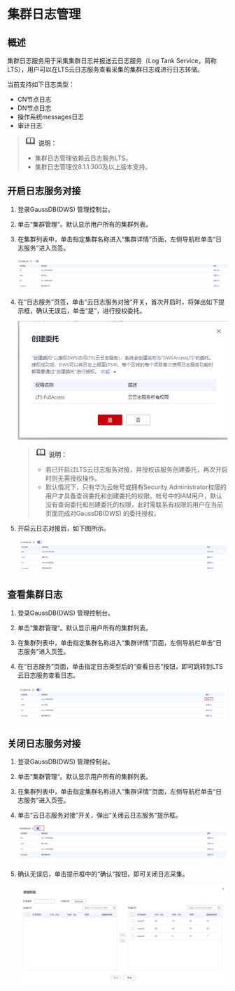 # 集群日志管理<a name="ZH-CN_TOPIC_0000001455916929"></a>

## 概述<a name="section8662141610563"></a>

集群日志服务用于采集集群日志并报送云日志服务（Log Tank Service，简称LTS），用户可以在LTS云日志服务查看采集的集群日志或进行日志转储。

当前支持如下日志类型：

-   CN节点日志
-   DN节点日志
-   操作系统messages日志
-   审计日志

>![](public_sys-resources/icon-note.gif) **说明：** 
>-   集群日志管理依赖云日志服务LTS。
>-   集群日志管理仅8.1.1.300及以上版本支持。

## 开启日志服务对接<a name="section1682815575566"></a>

1.  登录GaussDB\(DWS\) 管理控制台。
2.  单击“集群管理“。默认显示用户所有的集群列表。
3.  在集群列表中，单击指定集群名称进入“集群详情”页面，左侧导航栏单击“日志服务”进入页签。

    ![](figures/37.png)

4.  在“日志服务”页签，单击“云日志服务对接”开关，首次开启时，将弹出如下提示框，确认无误后，单击“是”，进行授权委托。

    ![](figures/zh-cn_image_0000001455556957.png)

    >![](public_sys-resources/icon-note.gif) **说明：** 
    >-   若已开启过LTS云日志服务对接，并授权该服务创建委托，再次开启时则无需授权操作。
    >-   默认情况下，只有华为云帐号或拥有Security Administrator权限的用户才具备查询委托和创建委托的权限。帐号中的IAM用户，默认没有查询委托和创建委托的权限，此时需联系有权限的用户在当前页面完成对GaussDB\(DWS\) 的委托授权。

5.  开启云日志对接后，如下图所示。

    ![](figures/42-25.png)


## 查看集群日志<a name="section1600157575"></a>

1.  登录GaussDB\(DWS\) 管理控制台。
2.  单击“集群管理“。默认显示用户所有的集群列表。
3.  在集群列表中，单击指定集群名称进入“集群详情”页面，左侧导航栏单击“日志服务”进入页签。
4.  在“日志服务”页面，单击指定日志类型后的“查看日志“按钮，即可跳转到LTS云日志服务查看日志。

    ![](figures/43.png)


## 关闭日志服务对接<a name="section561281345712"></a>

1.  登录GaussDB\(DWS\) 管理控制台。
2.  单击“集群管理“。默认显示用户所有的集群列表。
3.  在集群列表中，单击指定集群名称进入“集群详情”页面，左侧导航栏单击“日志服务”进入页签。
4.  单击“云日志服务对接”开关，弹出“关闭云日志服务“提示框。

    ![](figures/44.png)

5.  确认无误后，单击提示框中的“确认“按钮，即可关闭日志采集。

    ![](figures/45.png)


